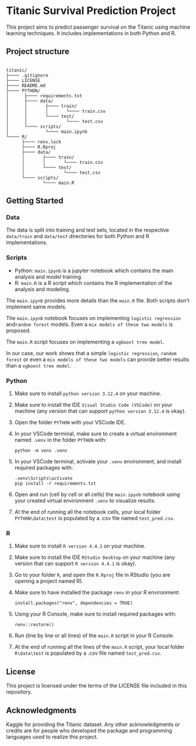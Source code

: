 # Titanic Survival Prediction Project

This project aims to predict passenger survival on the Titanic using machine learning techniques. It includes implementations in both Python and R.

## Project structure

```

titanic/
├──── .gitignore
├──── LICENSE
├──── README.md
├──── PYTHON/
│      ├──── requirements.txt
│      ├──── data/
│      │       ├──── train/
│      │       │       └──── train.csv
│      │       └──── test/
│      │               └──── test.csv
│      └──── scripts/
│              └──── main.ipynb
└──── R/
      ├──── renv.lock
      ├──── R.Rproj
      ├──── data/
      │       ├──── train/
      │       │       └──── train.csv
      │       └──── test/
      │               └──── test.csv
      └──── scripts/
              └──── main.R

```

## Getting Started

### Data

The data is split into training and test sets, located in the respective `data/train` and `data/test` directories for both Python and R implementations.

### Scripts

- Python: `main.ipynb` is a jupyter notebook which contains the main analysis and model training.
- R: `main.R` is a R script which contains the R implementation of the analysis and modeling.

The `main.ipynb` provides more details than the `main.R` file. Both scripts don't implement same models. 

The `main.ipynb` notebook focuses on implementing `logistic regression` and`random forest` models. Even a `mix models of these two models` is proposed.

The `main.R` script focuses on implementing a `xgboost tree model`. 

In our case, our work shows that a simple `logistic regression`, `random forest` or even a `mix models of these two models` can provide better results than a `xgboost tree model`.

### Python

1. Make sure to install `python version 3.12.4` on your machine.
2. Make sure to install the IDE `Visual Studio Code (VSCode)` on your machine (any version that can support `python version 3.12.4` is okay).
3. Open the folder `PYTHON` with your VSCode IDE.
4. In your VSCode terminal, make sure to create a virtual environment named `.venv` in the folder `PYTHON` with:

      ```python -m venv .venv```

5. In your VSCode terminal, activate your `.venv` environment, and install required packages with: 

      ```
      .venv\Scripts\activate
      pip install -r requirements.txt
      ```

6. Open and run (cell by cell or all cells) the `main.ipynb` notebook using your created virtual environment `.venv` to visualize results.
7. At the end of running all the notebook cells, your local folder `PYTHON\data\test` is populated by a .csv file named `test_pred.csv`.

### R

1. Make sure to install `R version 4.4.1` on your machine.
2. Make sure to install the IDE `RStudio Desktop` on your machine (any version that can support `R version 4.4.1` is okay).
3. Go to your folder `R`, and open the `R.Rproj` file in RStudio (you are opening a project named R).
3. Make sure to have installed the package `renv` in your R environment:

      ```install.packages("renv", dependencies = TRUE)```

4. Using your R Console, make sure to install required packages with:

      ```renv::restore()```

5. Run (line by line or all lines) of the `main.R` script in your R Console.
6. At the end of running all the lines of the `main.R` script, your local folder `R\data\test` is populated by a .csv file named `test_pred.csv`.

## License
This project is licensed under the terms of the LICENSE file included in this repository.

## Acknowledgments
Kaggle for providing the Titanic dataset.
Any other acknowledgments or credits are for people who developed the package and programming languages used to realize this project.
